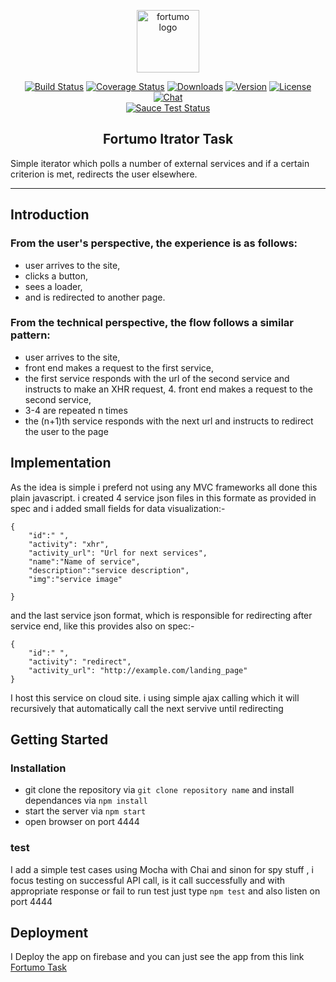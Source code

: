 <p align="center"><a href="https://fortumo.com/" target="_blank" rel="fortumo noreferrer"><img width="100" src="https://d15shllkswkct0.cloudfront.net/wp-content/blogs.dir/1/files/2013/04/fortumo-uuslogo-flower.png" alt="fortumo logo"></a></p>

<p align="center">
  <a href="https://github.com/usamahamed/Fortumo-Task"><img src="https://img.shields.io/circleci/project/vuejs/vue/dev.svg" alt="Build Status"></a>
  <a href="https://github.com/usamahamed/Fortumo-Task"><img src="https://img.shields.io/codecov/c/github/vuejs/vue/dev.svg" alt="Coverage Status"></a>
  <a href="https://github.com/usamahamed/Fortumo-Task"><img src="https://img.shields.io/npm/dm/vue.svg" alt="Downloads"></a>
  <a href="https://github.com/usamahamed/Fortumo-Task"><img src="https://img.shields.io/npm/v/vue.svg" alt="Version"></a>
  <a href="https://github.com/usamahamed/Fortumo-Task"><img src="https://img.shields.io/npm/l/vue.svg" alt="License"></a>
  <a href="https://github.com/usamahamed/Fortumo-Task"><img src="https://img.shields.io/badge/chat-on%20discord-7289da.svg" alt="Chat"></a>
  <br>
  <a href="https://github.com/usamahamed/Fortumo-Task"><img src="https://saucelabs.com/browser-matrix/vuejs.svg" alt="Sauce Test Status"></a>
</p>

<h2 align="center">Fortumo Itrator Task</h2>
Simple iterator which polls a number of external services and if a certain criterion is met, redirects the user elsewhere.

---

## Introduction

### From the user's perspective, the experience is as follows:
- user arrives to the site,
- clicks a button,
- sees a loader,
- and is redirected to another page.
### From the technical perspective, the flow follows a similar pattern:
-  user arrives to the site,
-  front end makes a request to the first service,
-  the first service responds with the url of the second service and instructs to make an XHR request, 4. front end makes a request to        the second service,
-  3-4 are repeated n times
-  the (n+1)th service responds with the next url and instructs to redirect the user to the page

<!-- [START getstarted] -->
## Implementation
As the idea is simple i preferd not using any MVC frameworks all done this plain javascript. i created 4 service json files in this formate as provided in spec and i added small fields for data visualization:- 
```
{
	"id":" ",
    "activity": "xhr",
    "activity_url": "Url for next services",
    "name":"Name of service",
    "description":"service description",
    "img":"service image"

}

```
and the last service json format, which is responsible for redirecting after service end, like this provides also on spec:-
```
{
	"id":" ",
    "activity": "redirect",
    "activity_url": "http://example.com/landing_page"
}

```
I host this service on cloud site. i using simple ajax calling which it will recursively that automatically call the next servive until redirecting 

<!-- [START getstarted] -->

## Getting Started

### Installation

- git clone the repository via ```git clone repository name``` and install dependances via ``` npm install ```
- start the server via ```npm start```
- open browser on port 4444

### test
I add a simple test cases using Mocha with Chai and sinon for spy stuff , i focus testing on successful API call, is it call successfully and with appropriate response or fail to run test just type ```npm test``` and also listen on port 4444


<!-- [START getstarted] -->

## Deployment
I Deploy the app on firebase and you can just see the app from this link   <a href="https://fortumo-task.firebaseapp.com/">Fortumo Task</a>





